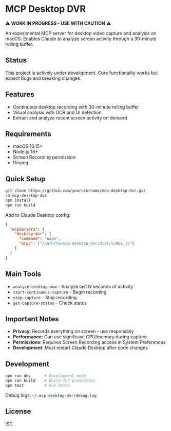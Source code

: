 # MCP Desktop DVR

⚠️ **WORK IN PROGRESS - USE WITH CAUTION** ⚠️

An experimental MCP server for desktop video capture and analysis on macOS. Enables Claude to analyze screen activity through a 30-minute rolling buffer.

## Status

This project is actively under development. Core functionality works but expect bugs and breaking changes.

## Features

- Continuous desktop recording with 30-minute rolling buffer
- Visual analysis with OCR and UI detection
- Extract and analyze recent screen activity on demand

## Requirements

- macOS 10.15+
- Node.js 18+
- Screen Recording permission
- ffmpeg

## Quick Setup

```bash
git clone https://github.com/yourusername/mcp-desktop-dvr.git
cd mcp-desktop-dvr
npm install
npm run build
```

Add to Claude Desktop config:
```json
{
  "mcpServers": {
    "desktop-dvr": {
      "command": "node",
      "args": ["/path/to/mcp-desktop-dvr/dist/index.js"]
    }
  }
}
```

## Main Tools

- `analyze-desktop-now` - Analyze last N seconds of activity
- `start-continuous-capture` - Begin recording
- `stop-capture` - Stop recording
- `get-capture-status` - Check status

## Important Notes

- **Privacy**: Records everything on screen - use responsibly
- **Performance**: Can use significant CPU/memory during capture
- **Permissions**: Requires Screen Recording access in System Preferences
- **Development**: Must restart Claude Desktop after code changes

## Development

```bash
npm run dev      # Development mode
npm run build    # Build for production
npm test         # Run tests
```

Debug logs: `~/.mcp-desktop-dvr/debug.log`

## License

ISC